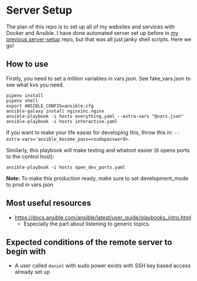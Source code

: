 # Server Setup
The plan of this repo is to set up all of my websites and services with Docker and Ansible. I have done automated server set up before in [my previous server-setup](https://github.com/banool/server-setup-old) repo, but that was all just janky shell scripts. Here we go!

## How to use
Firstly, you need to set a million variables in vars.json. See fake_vars.json to see what kvs you need.

```
pipenv install
pipenv shell
export ANSIBLE_CONFIG=ansible.cfg
ansible-galaxy install nginxinc.nginx
ansible-playbook -i hosts everything.yaml --extra-vars "@vars.json"
ansible-playbook -i hosts interactive.yaml 
```
If you want to make your life easier for developing this, throw this in: `--extra-vars='ansible_become_pass=<sudopassword>`.

Similarly, this playbook will make testing and whatnot easier (it opens ports to the control host):
```
ansible-playbook -i hosts open_dev_ports.yaml
```

**Note:** To make this production ready, make sure to set development_mode to prod in vars.json

## Most useful resources
- https://docs.ansible.com/ansible/latest/user_guide/playbooks_intro.html
  - Especially the part about listening to generic topics.

## Expected conditions of the remote server to begin with
- A user called `daniel` with sudo power exists with SSH key based access already set up

